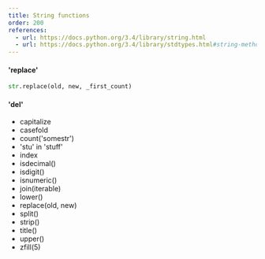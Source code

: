 ```yaml
---
title: String functions
order: 200
references:
  - url: https://docs.python.org/3.4/library/string.html
  - url: https://docs.python.org/3.4/library/stdtypes.html#string-methods
---
```



#### 'replace'

```py
str.replace(old, new, _first_count)
```


#### 'del'



- capitalize
- casefold
- count('somestr')
- 'stu' in 'stuff'
- index
- isdecimal()
- isdigit()
- isnumeric()
- join(iterable)
- lower()
- replace(old, new)
- split()
- strip()
- title()
- upper()
- zfill(5)


